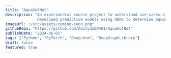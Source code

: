 ```yaml
---
title: "AquaSolNet"
description: "An experimental course project to understand use-cases of Graph Neural Nets,
              developed predictive models using GNNs to determine aqueous solubility of chemical compounds, identifying potential for advancing molecular property predictions in drug discovery and environmental chemistry."
imageUrl: "/src/assets/coming-soon.png"
githubRepo: "https://github.com/Aditya100401/AquaSolNet"
publishDate: "2024-06-01"
tags: ["Python", "PyTorch", "Deepchem", "DeepGraphLibrary"]
draft: false
featured: true
---
```

